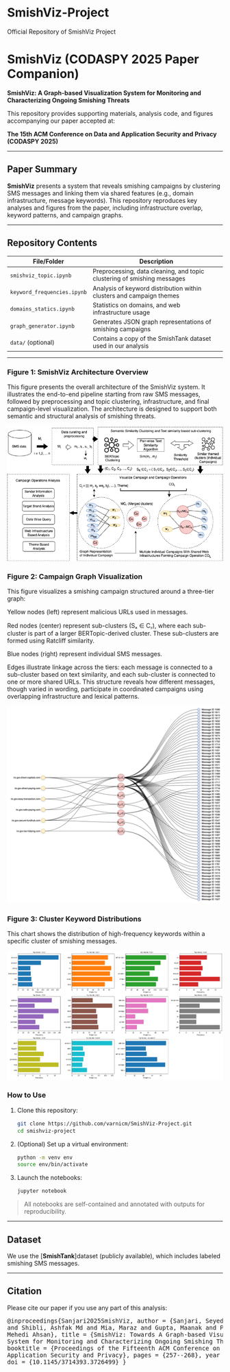 # SmishViz-Project
Official Repository of SmishViz Project


# SmishViz (CODASPY 2025 Paper Companion)

**SmishViz: A Graph-based Visualization System for Monitoring and Characterizing Ongoing Smishing Threats**

This repository provides supporting materials, analysis code, and figures accompanying our paper accepted at:

**The 15th ACM Conference on Data and Application Security and Privacy (CODASPY 2025)**

---

## Paper Summary

**SmishViz** presents a system that reveals smishing campaigns by clustering SMS messages and linking them via shared features (e.g., domain infrastructure, message keywords). This repository reproduces key analyses and figures from the paper, including infrastructure overlap, keyword patterns, and campaign graphs.

---

##  Repository Contents

| File/Folder | Description |
|-------------|-------------|
| `smishviz_topic.ipynb` | Preprocessing, data cleaning, and topic clustering of smishing messages |
| `keyword_frequencies.ipynb` | Analysis of keyword distribution within clusters and campaign themes |
| `domains_statics.ipynb` | Statistics on domains, and web infrastructure usage |
| `graph_generator.ipynb` | Generates JSON graph representations of smishing campaigns |
| `data/` (optional) | Contains a copy of the SmishTank dataset used in our analysis |

---



### Figure 1: SmishViz Architecture Overview

This figure presents the overall architecture of the SmishViz system. It illustrates the end-to-end pipeline starting from raw SMS messages, followed by preprocessing and topic clustering, infrastructure, and final campaign-level visualization. The architecture is designed to support both semantic and structural analysis of smishing threats.

![Figure 1](./figures/Figure_1_method.png)

### Figure 2: Campaign Graph Visualization

This figure visualizes a smishing campaign structured around a three-tier graph:

Yellow nodes (left) represent malicious URLs used in messages.

Red nodes (center) represent sub-clusters (Sₓ ∈ Cᵧ), where each sub-cluster is part of a larger BERTopic-derived cluster. These sub-clusters are formed using Ratcliff similarity.

Blue nodes (right) represent individual SMS messages.

Edges illustrate linkage across the tiers: each message is connected to a sub-cluster based on text similarity, and each sub-cluster is connected to one or more shared URLs. This structure reveals how different messages, though varied in wording, participate in coordinated campaigns using overlapping infrastructure and lexical patterns.

![Figure 2](./figures/campaign-graph.png)

### Figure 3: Cluster Keyword Distributions

This chart shows the distribution of high-frequency keywords within a specific cluster of smishing messages. 

![Figure 3](./figures/topic_word-3.png)



### How to Use

1. Clone this repository:
    ```bash
    git clone https://github.com/varnicm/SmishViz-Project.git
    cd smishviz-project
    ```

2. (Optional) Set up a virtual environment:
    ```bash
    python -m venv env
    source env/bin/activate
    ```

3. Launch the notebooks:
    ```bash
    jupyter notebook
    ```

> All notebooks are self-contained and annotated with outputs for reproducibility.

---

## Dataset

We use the [**SmishTank**]dataset (publicly available), which includes labeled smishing SMS messages.

---

## Citation

Please cite our paper if you use any part of this analysis:
    <pre>
  @inproceedings{Sanjari2025SmishViz,
  author = {Sanjari, Seyed Mohammad and Shibli, Ashfak Md and Mia, Maraz and Gupta, Maanak and Pritom, Mir Mehedi Ahsan},
  title = {SmishViz: Towards A Graph-based Visualization System for Monitoring and Characterizing Ongoing Smishing Threats},
  booktitle = {Proceedings of the Fifteenth ACM Conference on Data and Application Security and Privacy},
  pages     = {257--268},
  year      = {2025},
  doi       = {10.1145/3714393.3726499}
}
    </pre>
